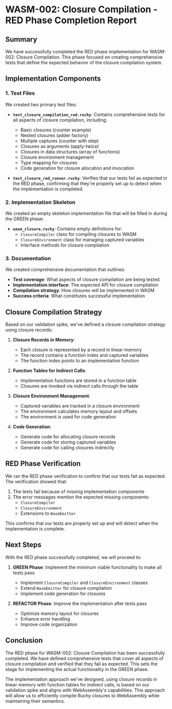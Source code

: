 # WASM-002: Closure Compilation - RED Phase Completion Report

## Summary

We have successfully completed the RED phase implementation for WASM-002: Closure Compilation. This phase focused on creating comprehensive tests that define the expected behavior of the closure compilation system.

## Implementation Components

### 1. Test Files

We created two primary test files:

- **`test_closure_compilation_red.ruchy`**: Contains comprehensive tests for all aspects of closure compilation, including:
  - Basic closures (counter example)
  - Nested closures (adder factory)
  - Multiple captures (counter with step)
  - Closures as arguments (apply-twice)
  - Closures in data structures (array of functions)
  - Closure environment management
  - Type mapping for closures
  - Code generation for closure allocation and invocation

- **`test_closure_red_runner.ruchy`**: Verifies that our tests fail as expected in the RED phase, confirming that they're properly set up to detect when the implementation is completed.

### 2. Implementation Skeleton

We created an empty skeleton implementation file that will be filled in during the GREEN phase:

- **`wasm_closure.ruchy`**: Contains empty definitions for:
  - `ClosureCompiler` class for compiling closures to WASM
  - `ClosureEnvironment` class for managing captured variables
  - Interface methods for closure compilation

### 3. Documentation

We created comprehensive documentation that outlines:

- **Test coverage**: What aspects of closure compilation are being tested
- **Implementation interface**: The expected API for closure compilation
- **Compilation strategy**: How closures will be implemented in WASM
- **Success criteria**: What constitutes successful implementation

## Closure Compilation Strategy

Based on our validation spike, we've defined a closure compilation strategy using closure records:

1. **Closure Records in Memory**:
   - Each closure is represented by a record in linear memory
   - The record contains a function index and captured variables
   - The function index points to an implementation function

2. **Function Tables for Indirect Calls**:
   - Implementation functions are stored in a function table
   - Closures are invoked via indirect calls through the table

3. **Closure Environment Management**:
   - Captured variables are tracked in a closure environment
   - The environment calculates memory layout and offsets
   - The environment is used for code generation

4. **Code Generation**:
   - Generate code for allocating closure records
   - Generate code for storing captured variables
   - Generate code for calling closures indirectly

## RED Phase Verification

We ran the RED phase verification to confirm that our tests fail as expected. The verification showed that:

1. The tests fail because of missing implementation components
2. The error messages mention the expected missing components:
   - `ClosureCompiler`
   - `ClosureEnvironment`
   - Extensions to `WasmEmitter`

This confirms that our tests are properly set up and will detect when the implementation is complete.

## Next Steps

With the RED phase successfully completed, we will proceed to:

1. **GREEN Phase**: Implement the minimum viable functionality to make all tests pass
   - Implement `ClosureCompiler` and `ClosureEnvironment` classes
   - Extend `WasmEmitter` for closure compilation
   - Implement code generation for closures

2. **REFACTOR Phase**: Improve the implementation after tests pass
   - Optimize memory layout for closures
   - Enhance error handling
   - Improve code organization

## Conclusion

The RED phase for WASM-002: Closure Compilation has been successfully completed. We have defined comprehensive tests that cover all aspects of closure compilation and verified that they fail as expected. This sets the stage for implementing the actual functionality in the GREEN phase.

The implementation approach we've designed, using closure records in linear memory with function tables for indirect calls, is based on our validation spike and aligns with WebAssembly's capabilities. This approach will allow us to efficiently compile Ruchy closures to WebAssembly while maintaining their semantics.